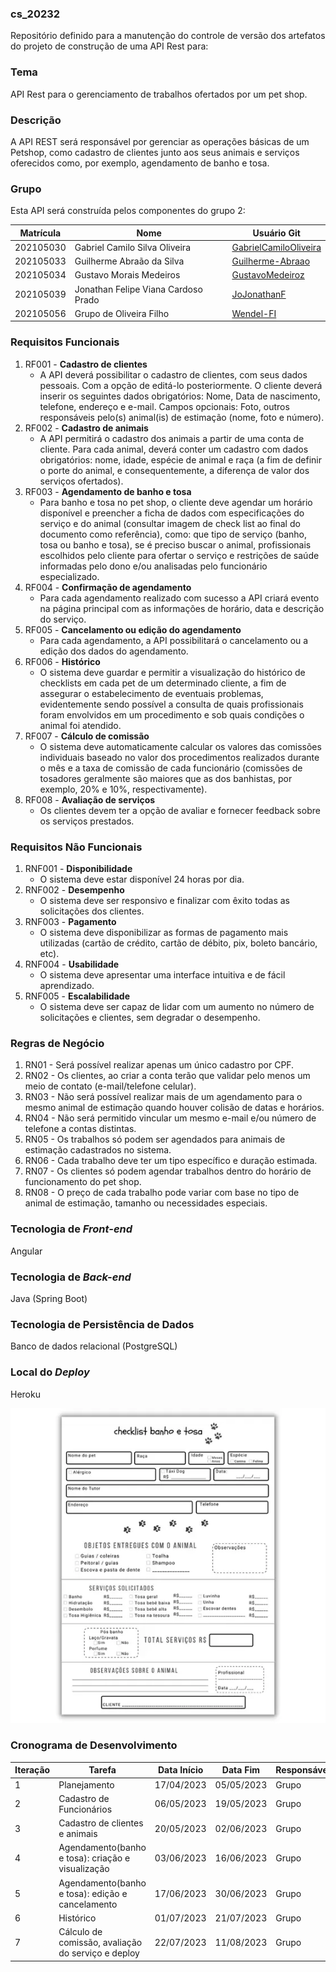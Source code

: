 ### cs_20232
Repositório definido para a manutenção do controle de versão dos artefatos do projeto de construção de uma API Rest para:

### Tema
API Rest para o gerenciamento de trabalhos ofertados por um pet shop.

### Descrição
A API REST será responsável por gerenciar as operações básicas de um Petshop, como cadastro de clientes junto aos seus animais e serviços oferecidos como, por exemplo, agendamento de banho e tosa.

### Grupo
Esta API será construída pelos componentes do grupo 2:

|Matrícula|Nome|Usuário Git|
|---|---|---|
|202105030|Gabriel Camilo Silva Oliveira|[GabrielCamiloOliveira](https://github.com/GabrielCamiloOliveira)|
|202105033|Guilherme Abraão da Silva|[Guilherme-Abraao](https://github.com/Guilherme-Abraao)|
|202105034|Gustavo Morais Medeiros|[GustavoMedeiroz](https://github.com/GustavoMedeiroz)|
|202105039|Jonathan Felipe Viana Cardoso Prado|[JoJonathanF](https://github.com/JoJonathanF)|
|202105056|Grupo de Oliveira Filho|[Wendel-FI](https://github.com/Wendel-FI)|

### Requisitos Funcionais
1. RF001 - **Cadastro de clientes**
   - A API deverá possibilitar o cadastro de clientes, com seus dados pessoais. Com a opção de editá-lo posteriormente. O cliente deverá inserir os seguintes dados obrigatórios: Nome, Data de nascimento, telefone, endereço e e-mail. Campos opcionais: Foto, outros responsáveis pelo(s) animal(is) de estimação (nome, foto e número).
2. RF002 - **Cadastro de animais**
   - A API permitirá o cadastro dos animais a partir de uma conta de cliente. Para cada animal, deverá conter um cadastro com dados obrigatórios: nome, idade, espécie de animal e raça (a fim de definir o porte do animal, e consequentemente, a diferença de valor dos serviços ofertados).
3. RF003 - **Agendamento de banho e tosa**
   - Para banho e tosa no pet shop, o cliente deve agendar um horário disponível e preencher a ficha de dados com especificações do serviço e do animal (consultar imagem de check list ao final do documento como referência), como: que tipo de serviço (banho, tosa ou banho e tosa), se é preciso buscar o animal, profissionais escolhidos pelo cliente para ofertar o serviço e restrições de saúde informadas pelo dono e/ou analisadas pelo funcionário especializado.
4. RF004 - **Confirmação de agendamento**
   - Para cada agendamento realizado com sucesso a API criará evento na página principal com as informações de horário, data e descrição do serviço.
5. RF005 - **Cancelamento ou edição do agendamento**
   - Para cada agendamento, a API possibilitará o cancelamento ou a edição dos dados do agendamento.
6. RF006 - **Histórico**
   - O sistema deve guardar e permitir a visualização do histórico de checklists em cada pet de um determinado cliente, a fim de assegurar o estabelecimento de eventuais problemas, evidentemente sendo possível a consulta de quais profissionais foram envolvidos em um procedimento e sob quais condições o animal foi atendido.
7. RF007 - **Cálculo de comissão**
   - O sistema deve automaticamente calcular os valores das comissões individuais baseado no valor dos procedimentos realizados durante o mês e a taxa de comissão de cada funcionário (comissões de tosadores geralmente são maiores que as dos banhistas, por exemplo, 20% e 10%, respectivamente).
8. RF008 - **Avaliação de serviços**
   - Os clientes devem ter a opção de avaliar e fornecer feedback sobre os serviços prestados.


### Requisitos Não Funcionais
1. RNF001 - **Disponibilidade**
   -  O sistema deve estar disponível 24 horas por dia.
2. RNF002 - **Desempenho**
   - O sistema deve ser responsivo e finalizar com êxito todas as solicitações dos clientes.
3. RNF003 - **Pagamento**
   - O sistema deve disponibilizar as formas de pagamento mais utilizadas (cartão de crédito, cartão de débito, pix, boleto bancário, etc).
4. RNF004 - **Usabilidade**
   - O sistema deve apresentar uma interface intuitiva e de fácil aprendizado.
5. RNF005 - **Escalabilidade**
   - O sistema deve ser capaz de lidar com um aumento no número de solicitações e clientes, sem degradar o desempenho.

### Regras de Negócio
1. RN01 - Será possível realizar apenas um único cadastro por CPF.
2. RN02 - Os clientes, ao criar a conta terão que validar pelo menos um meio de contato (e-mail/telefone celular).
3. RN03 - Não será possível realizar mais de um agendamento para o mesmo animal de estimação quando houver colisão de datas e horários.
4. RN04 - Não será permitido vincular um mesmo e-mail e/ou número de telefone a contas distintas.
5. RN05 - Os trabalhos só podem ser agendados para animais de estimação cadastrados no sistema.
6. RN06 - Cada trabalho deve ter um tipo específico e duração estimada.
7. RN07 - Os clientes só podem agendar trabalhos dentro do horário de funcionamento do pet shop.
8. RN08 - O preço de cada trabalho pode variar com base no tipo de animal de estimação, tamanho ou necessidades especiais.

### Tecnologia de _Front-end_
Angular

### Tecnologia de _Back-end_
Java (Spring Boot)

### Tecnologia de Persistência de Dados
Banco de dados relacional (PostgreSQL)

### Local do _Deploy_
Heroku

![Checklist banho e tosa](./imagens/checklist.png)

### Cronograma de Desenvolvimento

|Iteração|Tarefa|Data Início|Data Fim|Responsável|Situação|
|---|---|---|---|---|---|
|1|Planejamento|17/04/2023|05/05/2023|Grupo|Completa|
|2|Cadastro de Funcionários|06/05/2023|19/05/2023|Grupo|Programada|
|3|Cadastro de clientes e animais|20/05/2023|02/06/2023|Grupo|Programada|
|4|Agendamento(banho e tosa): criação e visualização|03/06/2023|16/06/2023|Grupo|Programada|
|5|Agendamento(banho e tosa): edição e cancelamento|17/06/2023|30/06/2023|Grupo|Programada|
|6|Histórico|01/07/2023|21/07/2023|Grupo|Programada|
|7|Cálculo de comissão, avaliação do serviço e deploy|22/07/2023|11/08/2023|Grupo|Programada|
